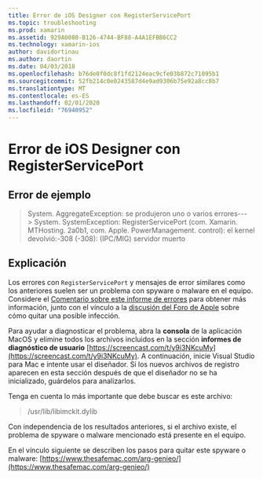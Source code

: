```yaml
---
title: Error de iOS Designer con RegisterServicePort
ms.topic: troubleshooting
ms.prod: xamarin
ms.assetid: 929A0080-B126-4744-BF88-A4A1EFBB6CC2
ms.technology: xamarin-ios
author: davidortinau
ms.author: daortin
ms.date: 04/03/2018
ms.openlocfilehash: b76de0f0dc8f1fd2124eac9cfe03b872c71095b1
ms.sourcegitcommit: 52fb214c0e0243587d4e9ad9306b75e92a8cc8b7
ms.translationtype: MT
ms.contentlocale: es-ES
ms.lasthandoff: 02/01/2020
ms.locfileid: "76940952"
---
```

# <a name="ios-designer-error-with-registerserviceport"></a>Error de iOS Designer con RegisterServicePort

## <a name="sample-error"></a>Error de ejemplo
> System. AggregateException: se produjeron uno o varios errores---> System. SystemException: RegisterServicePort (com. Xamarin. MTHosting. 2a0b1, com. Apple. PowerManagement. control): el kernel devolvió:-308 (-308): (IPC/MIG) servidor muerto

## <a name="explanation"></a>Explicación
Los errores con `RegisterServicePort` y mensajes de error similares como los anteriores suelen ser un problema con spyware o malware en el equipo. Considere el [Comentario sobre este informe de errores](https://bugzilla.xamarin.com/show_bug.cgi?id=21907#c4) para obtener más información, junto con el vínculo a la [discusión del Foro de Apple](https://discussions.apple.com/thread/5596008) sobre cómo quitar una posible infección. 

Para ayudar a diagnosticar el problema, abra la **consola** de la aplicación MacOS y elimine todos los archivos incluidos en la sección **informes de diagnóstico de usuario** [https://screencast.com/t/y9i3NKcuMy](https://screencast.com/t/y9i3NKcuMy). A continuación, inicie Visual Studio para Mac e intente usar el diseñador. Si los nuevos archivos de registro aparecen en esta sección después de que el diseñador no se ha inicializado, guárdelos para analizarlos.  

Tenga en cuenta lo más importante que debe buscar es este archivo: 
> /usr/lib/libimckit.dylib

Con independencia de los resultados anteriores, si el archivo existe, el problema de spyware o malware mencionado está presente en el equipo.  

En el vínculo siguiente se describen los pasos para quitar este spyware o malware: [https://www.thesafemac.com/arg-genieo/](https://www.thesafemac.com/arg-genieo/)  
